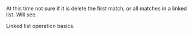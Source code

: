 
At this time not sure if it is delete the first match, or all matches in a linked list.   Will see.   

Linked list operation basics.     
